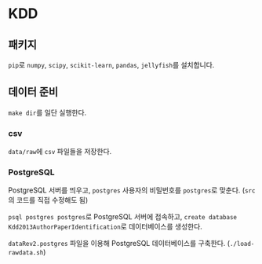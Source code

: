 # KDD
## 패키지
`pip`로 `numpy`, `scipy`, `scikit-learn`, `pandas`, `jellyfish`를 설치합니다.

## 데이터 준비
`make dir`를 일단 실행한다.

### csv
`data/raw`에 `csv` 파일들을 저장한다.

### PostgreSQL
PostgreSQL 서버를 띄우고, `postgres` 사용자의 비밀번호를 `postgres`로 맞춘다. (`src`의 코드를 직접 수정해도 됨)

`psql postgres postgres`로 PostgreSQL 서버에 접속하고, `create database Kdd2013AuthorPaperIdentification`로 데이터베이스를 생성한다.

`dataRev2.postgres` 파일을 이용해 PostgreSQL 데이터베이스를 구축한다. (`./load-rawdata.sh`)

